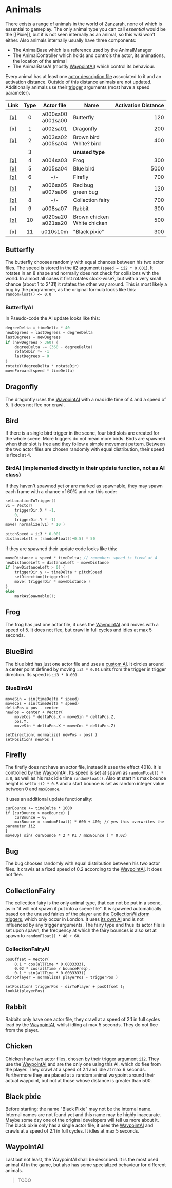 # Animals

There exists a range of animals in the world of Zanzarah, none of which is essential to gameplay. The only animal type you can call _essential_ would be the [[Pixie]], but it is not seen internally as an animal, so this wiki won't either. Also animals internally usually have three components:

- The AnimalBase which is a reference used by the AnimalManager
- The AnimalController which holds and controls the actor, its animations, the location of the animal
- The AnimalBaseAI (mostly [WaypointAI](./Animals.md#waypointai)) which control its behaviour.

Every animal has at least one [actor description file](../resources/AED.md) associated to it and an activation distance. Outside of this distance animals are not updated. Additionally animals use their [trigger](./Triggers.md#animal) arguments (most have a speed parameter).

|               Link        | Type |       Actor file      |     Name    |    Activation Distance   |
|:-------------------------:|:----:|:---------------------:|-------------|-------------------------:|
| [ [x] ](#butterfly)       |   0  | a000sa00<br/>a001sa00 | Butterfly   |                      120 |
| [ [x] ](#dragonfly)       |   1  | a002sa01              | Dragonfly   |                      200 |
| [ [x] ](#bird)            |   2  | a003sa02<br/>a005sa04 | Brown bird<br/>White? bird |       400 |
|                           |   3  |                       | __unused type__ |                      |
| [ [x] ](#frog)            |   4  | a004sa03              | Frog        |                      300 |
| [ [x] ](#bluebird)        |   5  | a005sa04              | Blue bird   |                     5000 |
| [ [x] ](#firefly)         |   6  |    -/-                | Firefly     |                      700 |
| [ [x] ](#bug)             |   7  | a006sa05<br/>a007sa06 | Red bug<br/>green bug |            120 |
| [ [x] ](#collectionfairy) |   8  |    -/-                | Collection fairy |                 700 |
| [ [x] ](#rabbit)          |   9  | a008sa07              | Rabbit      |                      300 |
| [ [x] ](#chicken)         |  10  | a020sa20<br/>a021sa20 | Brown chicken<br/>White chicken |  500 |
| [ [x] ](#black-pixie)     |  11  | u010s10m              | "Black pixie" |                    300 |

## Butterfly

The butterfly chooses randomly with equal chances between his two actor files. The speed is stored in the ii2 argument (```speed = ii2 * 0.001```). It rotates in an 8 shape and normally does not check for collisions with the world. In almost all cases it  first rotates clock-wise?, but with a very small chance (about 1 to 2^31) it rotates the other way around. This is most likely a bug by the programmer, as the original formula looks like this: ```randomFloat() <= 0.0```

### ButterflyAI
In Pseudo-code the AI update looks like this:

```C
degreeDelta = timeDelta * 40
newDegrees = lastDegrees + degreeDelta
lastDegrees = newDegrees
if (newDegrees > 360) {
    degreeDelta -= (360 - degreeDelta)
    rotateDir *= -1
    lastDegrees = 0
}
rotateY(degreeDelta * rotateDir)
moveForward(speed * timeDelta)
```

## Dragonfly
The dragonfly uses the [WaypointAI](./Animals.md#waypointai) with a max idle time of 4 and a speed of 5. It does not flee nor crawl.

## Bird
If there is a single bird trigger in the scene, four bird slots are created for the whole scene. More triggers do not mean more birds. Birds are spawned when their slot is free and they follow a simple movement pattern. Between the two actor files are chosen randomly with equal distribution, their speed is fixed at 4.

### BirdAI (implemented directly in their update function, not as AI class)

If they haven't spawned yet or are marked as spawnable, they may spawn each frame with a chance of 60% and run this code:

```C
setLocationToTrigger()
v1 = Vector(
    triggerDir.X * -1,
    0,
    triggerDir.Y * -1)
move( normalize(v1) * 10 )

pitchSpeed = ii3 * 0.001
distanceLeft = (randomFloat()+0.5) * 50
```

if they are spawned their update code looks like this:

```C
moveDistance = speed * timeDelta; // remember: speed is fixed at 4
newDistanceLeft = distanceLeft - moveDistance
if (newDistanceLeft > 0) {
    triggerDir.y += timeDelta * pitchSpeed
    setDirection(triggerDir)
    move( triggerDir * moveDistance )
}
else
    markAsSpawnable();
```

## Frog

The frog has just one actor file, it uses the [WaypointAI](./Animals.md#waypointai) and moves with a speed of 5. It does not flee, but crawl in full cycles and idles at max 5 seconds.

## BlueBird

The blue bird has just one actor file and uses a [custom AI](./Animals.md#bluebirdai). It circles around a center point defined by moving ```ii2 * 0.01``` units from the trigger in trigger direction. Its speed is ```ii3 * 0.001```.

### BlueBirdAI

```
moveSin = sin(timeDelta * speed)
moveCos = sin(timeDelta * speed)
deltaPos = pos - center
newPos = center + Vector(
    moveCos * deltaPos.X - moveSin * deltaPos.Z,
    pos.Y,
    moveSin * deltaPos.X + moveCos * deltaPos.Z)

setDirection( normalize( newPos - pos) )
setPosition( newPos )
```

## Firefly

The firefly does not have an actor file, instead it uses the effect 4018. It is controlled by the [WaypointAI](./Animals.md#waypointai). Its speed is set at spawn as ```randomFloat() * 3.0```,  as well as his max idle time ```randomFloat()```. Also at start his max bounce height is set to ```ii2 * 0.5``` and a start bounce is set as random integer value between 0 and ```maxBounce```.

It uses an additional update functionality:

```
curBounce += timeDelta * 1000
if (curBounce > maxBounce) {
    curBounce = 0;
    maxBounce = randomFloat() * 600 + 400; // yes this overwrites the parameter ii2
}
moveUp( sin( curBounce * 2 * PI / maxBounce ) * 0.02)
```

## Bug

The bug chooses randomly with equal distribution between his two actor files. It crawls at a fixed speed of 0.2 according to the [WaypointAI](./Animals.md#waypointai). It does not flee.

## CollectionFairy

The collection fairy is the only animal type, that can not be put in a scene, as in "it will not spawn if put into a scene file". It is spawned automatically based on the unused fairies of the player and the [CollectionWizform triggers](../resources/SCN/SCN_Trigger.md#trigger-type), which only occur in London. It uses [its own AI](./Animals.md#collectionfairyai) and is not influenced by any trigger arguments. The fairy type and thus its actor file is set upon spawn, the frequency at which the fairy bounces is also set at spawn to ```randomFloat() * 40 + 60```.

### CollectionFairyAI

```
posOffset = Vector(
    0.1 * cos(allTime * 0.0033333),
    0.02 * cos(allTime / bounceFreq),
    0.1 * sin(allTime * 0.0033333))
dirToPlayer = normalize( playerPos - triggerPos )

setPosition( triggerPos - dirToPlayer + posOffset );
lookAt(playerPos)
```

## Rabbit

Rabbits only have one actor file, they crawl at a speed of 2.1 in full cycles lead by the [WaypointAI](./Animals.md#waypointai), whilst idling at max 5 seconds. They do not flee from the player.

## Chicken

Chicken have two actor files, chosen by their trigger argument ```ii2```. They use the [WaypointAI](./Animals.md#waypointai) and are the only one using this AI, which do flee from the player. They crawl at a speed of 2.1 and idle at max 6 seconds. Furthermore they are placed at a random animal waypoint around their actual waypoint, but not at those whose distance is greater than 500.

## Black pixie

Before starting: the name "Black Pixie" may not be the internal name. Internal names are not found yet and this name may be highly inaccurate. Maybe some day one of the original developers will tell us more about it.
The black pixie only has a single actor file, it uses the [WaypointAI](./Animals.md#waypointai) and crawls at a speed of 2.1 in full cycles. It idles at max 5 seconds.

## WaypointAI

Last but not least, the WaypointAI shall be described. It is the most used animal AI in the game, but also has some specialized behaviour for different animals.

> TODO
